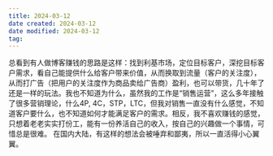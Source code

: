 ```yaml
---
title: 2024-03-12
date created: 2024-03-12
date modified: 2024-03-12
tag:
---
```

总看到有人做博客赚钱的思路是这样：找到利基市场，定位目标客户，深挖目标客户需求，看自己能提供什么给客户带来价值，从而换取到流量（客户的关注度），从而打广告（把用户的关注度作为商品卖给广告商）盈利，也可以带货，几十年了还是一样的玩法。我也不知道为什么，虽然我的工作是“销售运营”，这么多年接触了很多营销理论，什么4P, 4C，STP，LTC，但我对销售一直没有什么感觉，不知道客户要什么，也不知道如何才能满足客户的需求。相反，我不喜欢赚钱的感觉，只想着老老实实打份工，能有一份养活自己的收入，按自己的兴趣做一个事情，可惜总是很难。
 在国内大陆，有这样的想法会被唾弃和鄙夷，所以一直活得小心翼翼。